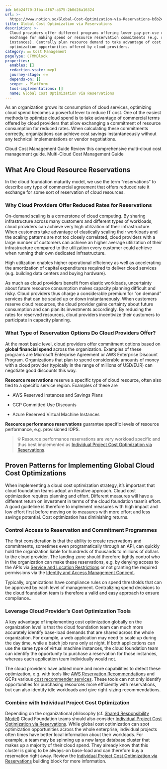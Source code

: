 ```yaml
---
id: b6b24f70-3fba-4f67-a375-2b0d26a16324
url: >-
  https://www.notion.so/Global-Cost-Optimization-via-Reservations-b6b24f703fba4f67a3752b0d26a16324
title: Global Cost Optimization via Reservations
description: >-
  Cloud providers offer different programs offering lower pay-per-use rates in
  exchange for making spend or resource reservation commitments (e.g. reserved
  instances). Centrally plan resource demand to take advantage of cost
  optimization opportunities offered by cloud providers. 
category: 💵 Cost Management
pageType: CFMMBlock
properties:
  enables: []
  redaction-state: mvp1
  journey-stage: ⭐️⭐️
  depends-on: []
  scope: ☁️ Platform
  tool-implementations: []
  name: Global Cost Optimization via Reservations
---
```


As an organization grows its consumption of cloud services, optimizing cloud spend becomes a powerful lever to reduce IT cost. One of the easiest methods to optimize cloud spend is to take advantage of commercial terms offered by cloud providers that allow exchanging a commitment of resource consumption for reduced rates. When calculating these commitments correctly, organizations can achieve cost savings instantaneously without any technical implementations or vendor negotiations.

<!--notion-markdown-cms:raw-->
<CallToAction>
  <CtaHeader>Cloud Cost Management Guide</CtaHeader>
  <CtaText>Review this comprehensive multi-cloud cost management guide.</CtaText>
  <CtaButton class="btn-primary" url="https://www.meshcloud.io/2020/12/23/the-2021-guide-to-multi-cloud-billing-and-cost-management/">Multi-Cloud Cost Management Guide</CtaButton>
</CallToAction>

## What Are Cloud Resource Reservations

In the cloud foundation maturity model, we use the term “reservations” to describe any type of commercial agreement that offers reduced rate it exchange for some sort of reservation of cloud resources.

### Why Cloud Providers Offer Reduced Rates for Reservations

On-demand scaling is a cornerstone of cloud computing. By sharing infrastructure across many customers and different types of workloads, cloud providers can achieve very high utilization of their infrastructure. When customers take advantage of elastically scaling their workloads and the scaling patterns are not too closely correlated, cloud providers with a large number of customers can achieve an higher average utilization of their infrastructure compared to the utilization every customer could achieve when running their own dedicated infrastructure.

High utilization enables higher operational efficiency as well as accelerating the amortization of capital expenditures required to deliver cloud services (e.g. building data centers and buying hardware). 

As much as cloud providers benefit from elastic workloads, uncertainty about future resource consumption makes capacity planning difficult and risky. Cloud providers thus charge a considerable premium for “on demand” services that can be scaled up or down instantaneously. When customers reserve cloud resources, the cloud provider gains certainty about future consumption and can plan its investments accordingly. By reducing the rates for reserved resources, cloud providers incentivize their customers to participate in capacity planning.

### What Type of Reservation Options Do Cloud Providers Offer? 

At the most basic level, cloud providers offer commitment options based on **global financial spend** across the organization. Examples of these programs are Microsoft Enterprise Agreement or AWS Enterprise Discount Program. Organizations that plan to spend considerable amounts of money with a cloud provider (typically in the range of millions of USD/EUR) can negotiate good discounts this way. 

**Resource reservations** reserve a specific type of cloud resource, often also tied to a specific service region. Examples of these are

- AWS Reserved Instances and Savings Plans

- GCP Committed Use Discounts

- Azure Reserved Virtual Machine Instances

**Resource performance reservations** guarantee specific levels of resource performance, e.g. provisioned IOPS.

> **💡** Resource performance reservations are very workload specific and thus best implemented as [Individual Project Cost Optimization via Reservations](./individual-project-cost-optimization-via-reservations.md). 

## Proven Patterns for Implementing Global Cloud Cost Optimizations

When implementing a cloud cost optimization strategy, it’s important that cloud foundation teams adopt an iterative approach. Cloud cost optimization requires planning and effort. Different measures will have a different return on investment in terms of the cloud foundation team’s effort. A good guideline is therefore to implement measures with high impact and low effort first before moving on to measures with more effort and less savings potential. Cost optimization has diminishing returns.

### Control Access to Reservation and Commitment Programmes

The first consideration is that the ability to create reservations and commitments, sometimes even programatically through an API, can quickly hold the organization liable for hundreds of thousands to millions of dollars to the cloud provider. The landing zone should therefore tightly control who in the organization can make these reservations, e.g. by denying access to the APIs via [Service and Location Restrictions](../security-and-compliance/service-and-location-restrictions.md) or not granting the required permissions via the [Identity and Access Management Concept](../iam/identity-and-access-management-concept.md).

Typically, organizations have compliance rules on spend thresholds that can be approved by each level of management. Centralizing spend decisions to the cloud foundation team is therefore a valid and easy approach to ensure compliance.. 

### Leverage Cloud Provider’s Cost Optimization Tools

A key advantage of implementing cost optimization globally on the organization level is that the cloud foundation team can much more accurately identify base-load demands that are shared across the whole organization. For example, a web application may need to scale up during the day time, while a batch job runs only at night. If both applications can use the same type of virtual machine instances, the cloud foundation team can identify the opportunity to purchase a reservation for those instances, whereas each application team individually would not.

The cloud providers have added more and more capabilities to detect these optimization, e.g. with tools like [AWS Reservation Recommendations](https://docs.aws.amazon.com/cost-management/latest/userguide/ri-recommendations.html) and GCPs various [cost recommender services](https://cloud.google.com/recommender/docs/recommenders). These tools can not only identify opportunities for purchasing resources more efficiently with reservations, but can also identify idle workloads and give right-sizing recommendations.

### Combine with Individual Project Cost Optimization

Depending on the organizational philosophy (cf. [Shared Responsibility Model](../security-and-compliance/shared-responsibility-model.md)) Cloud Foundation teams should also consider [Individual Project Cost Optimization via Reservations](./individual-project-cost-optimization-via-reservations.md).  While global cost optimization can spot optimization opportunities across the whole enterprise, individual projects often times have better local information about their workloads. For example, a team may be spinning up a new large database cluster that makes up a majority of their cloud spend. They already know that this cluster is going to be always-on base-load and can therefore buy a reservation right away. Review the [Individual Project Cost Optimization via Reservations](./individual-project-cost-optimization-via-reservations.md) building block for more information.

